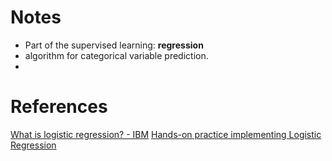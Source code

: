 # Notes

- Part of the supervised learning: **regression** 
- algorithm for categorical variable prediction.
- 

# References

[What is logistic regression? - IBM](https://www.ibm.com/think/topics/logistic-regression)
[Hands-on practice implementing Logistic Regression](https://colab.research.google.com/drive/1KVi5sdZbOEuqNkcCgOh5SCQEPAXITpZO?usp=sharing)